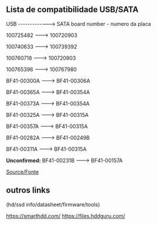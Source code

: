 ## Lista de compatibilidade USB/SATA
USB -------------> SATA
board number - numero da placa

100725482    --->  100720903

100740633    --->  100739392

100760718    --->  100720903

100765396    --->  100767980

BF41-00300A  --->  BF41-00306A

BF41-00365A  --->  BF41-00354A

BF41-00373A  --->  BF41-00354A

BF41-00325A  --->  BF41-00315A

BF41-00357A  --->  BF41-00315A

BF41-00282A  --->  BF41-00249B

BF41-00311A  --->  BF41-00315A

**Unconfirmed:**
BF41-00231B  --->  BF41-00157A

[Source/Fonte](https://www.data-medics.com/forum/threads/samsung-usb-to-sata-pcb-compatability.1438/)


## outros links

(hd/ssd info/datasheet/firmware/tools)

https://smarthdd.com/      https://files.hddguru.com/

